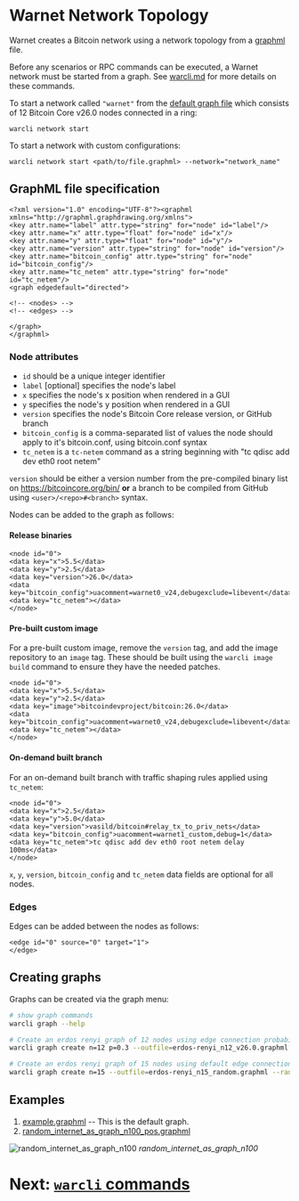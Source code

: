 # Warnet Network Topology

Warnet creates a Bitcoin network using a network topology from a [graphml](https://graphml.graphdrawing.org/specification.html) file.

Before any scenarios or RPC commands can be executed, a Warnet network must be started from a graph.
See [warcli.md](warcli.md) for more details on these commands.

To start a network called `"warnet"` from the [default graph file](../src/graphs/default.graphml)
which consists of 12 Bitcoin Core v26.0 nodes connected in a ring:
```
warcli network start
```

To start a network with custom configurations:
```
warcli network start <path/to/file.graphml> --network="network_name"
```

## GraphML file specification

```graphml
<?xml version="1.0" encoding="UTF-8"?><graphml xmlns="http://graphml.graphdrawing.org/xmlns">
<key attr.name="label" attr.type="string" for="node" id="label"/>
<key attr.name="x" attr.type="float" for="node" id="x"/>
<key attr.name="y" attr.type="float" for="node" id="y"/>
<key attr.name="version" attr.type="string" for="node" id="version"/>
<key attr.name="bitcoin_config" attr.type="string" for="node" id="bitcoin_config"/>
<key attr.name="tc_netem" attr.type="string" for="node" id="tc_netem"/>
<graph edgedefault="directed">

<!-- <nodes> -->
<!-- <edges> -->

</graph>
</graphml>

```
### Node attributes

* `id` should be a unique integer identifier
* `label` [optional] specifies the node's label
* `x` specifies the node's x position when rendered in a GUI
* `y` specifies the node's y position when rendered in a GUI
* `version` specifies the node's Bitcoin Core release version, or GitHub branch
* `bitcoin_config` is a comma-separated list of values the node should apply to it's bitcoin.conf, using bitcoin.conf syntax
* `tc_netem` is a `tc-netem` command as a string beginning with "tc qdisc add dev eth0 root netem"

`version` should be either a version number from the pre-compiled binary list on https://bitcoincore.org/bin/ **or** a branch to be compiled from GitHub using `<user>/<repo>#<branch>` syntax.

Nodes can be added to the graph as follows:


#### Release binaries

```graphml
<node id="0">
<data key="x">5.5</data>
<data key="y">2.5</data>
<data key="version">26.0</data>
<data key="bitcoin_config">uacomment=warnet0_v24,debugexclude=libevent</data>
<data key="tc_netem"></data>
</node>
```
#### Pre-built custom image

For a pre-built custom image, remove the `version` tag, and add the image repository to an `image` tag.
These should be built using the `warcli image build` command to ensure they have the needed patches.

```graphml
<node id="0">
<data key="x">5.5</data>
<data key="y">2.5</data>
<data key="image">bitcoindevproject/bitcoin:26.0</data>
<data key="bitcoin_config">uacomment=warnet0_v24,debugexclude=libevent</data>
<data key="tc_netem"></data>
</node>
```

#### On-demand built branch

For an on-demand built branch with traffic shaping rules applied using `tc_netem`:

```graphml
<node id="0">
<data key="x">2.5</data>
<data key="y">5.0</data>
<data key="version">vasild/bitcoin#relay_tx_to_priv_nets</data>
<data key="bitcoin_config">uacomment=warnet1_custom,debug=1</data>
<data key="tc_netem">tc qdisc add dev eth0 root netem delay 100ms</data>
</node>
```

`x`, `y`, `version`, `bitcoin_config` and `tc_netem` data fields are optional for all nodes.

### Edges

Edges can be added between the nodes as follows:

```graphml
<edge id="0" source="0" target="1">
</edge>
```

## Creating graphs

Graphs can be created via the graph menu:

```bash
# show graph commands
warcli graph --help

# Create an erdos renyi graph of 12 nodes using edge connection probability of 0.3 and default bitcoin version (v26.0)
warcli graph create n=12 p=0.3 --outfile=erdos-renyi_n12_v26.0.graphml

# Create an erdos renyi graph of 15 nodes using default edge connection probability of p=0.2 and using random bitcoin versions
warcli graph create n=15 --outfile=erdos-renyi_n15_random.graphml --random
```

## Examples

1. [example.graphml](../src/graphs/default.graphml) -- This is the default graph.
2. [random_internet_as_graph_n100_pos.graphml](../src/graphs/random_internet_as_graph_n100_pos.graphml)

![random_internet_as_graph_n100](../docs/random_internet_as_graph_n100.png)
*random_internet_as_graph_n100*


# Next: [`warcli` commands](warcli.md)
